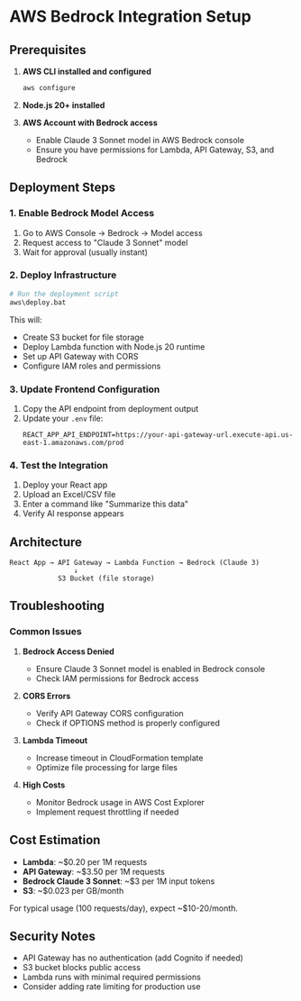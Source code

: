 # AWS Bedrock Integration Setup

## Prerequisites

1. **AWS CLI installed and configured**
   ```bash
   aws configure
   ```

2. **Node.js 20+ installed**

3. **AWS Account with Bedrock access**
   - Enable Claude 3 Sonnet model in AWS Bedrock console
   - Ensure you have permissions for Lambda, API Gateway, S3, and Bedrock

## Deployment Steps

### 1. Enable Bedrock Model Access
1. Go to AWS Console → Bedrock → Model access
2. Request access to "Claude 3 Sonnet" model
3. Wait for approval (usually instant)

### 2. Deploy Infrastructure
```bash
# Run the deployment script
aws\deploy.bat
```

This will:
- Create S3 bucket for file storage
- Deploy Lambda function with Node.js 20 runtime
- Set up API Gateway with CORS
- Configure IAM roles and permissions

### 3. Update Frontend Configuration
1. Copy the API endpoint from deployment output
2. Update your `.env` file:
   ```
   REACT_APP_API_ENDPOINT=https://your-api-gateway-url.execute-api.us-east-1.amazonaws.com/prod
   ```

### 4. Test the Integration
1. Deploy your React app
2. Upload an Excel/CSV file
3. Enter a command like "Summarize this data"
4. Verify AI response appears

## Architecture

```
React App → API Gateway → Lambda Function → Bedrock (Claude 3)
                ↓
            S3 Bucket (file storage)
```

## Troubleshooting

### Common Issues

1. **Bedrock Access Denied**
   - Ensure Claude 3 Sonnet model is enabled in Bedrock console
   - Check IAM permissions for Bedrock access

2. **CORS Errors**
   - Verify API Gateway CORS configuration
   - Check if OPTIONS method is properly configured

3. **Lambda Timeout**
   - Increase timeout in CloudFormation template
   - Optimize file processing for large files

4. **High Costs**
   - Monitor Bedrock usage in AWS Cost Explorer
   - Implement request throttling if needed

## Cost Estimation

- **Lambda**: ~$0.20 per 1M requests
- **API Gateway**: ~$3.50 per 1M requests  
- **Bedrock Claude 3 Sonnet**: ~$3 per 1M input tokens
- **S3**: ~$0.023 per GB/month

For typical usage (100 requests/day), expect ~$10-20/month.

## Security Notes

- API Gateway has no authentication (add Cognito if needed)
- S3 bucket blocks public access
- Lambda runs with minimal required permissions
- Consider adding rate limiting for production use